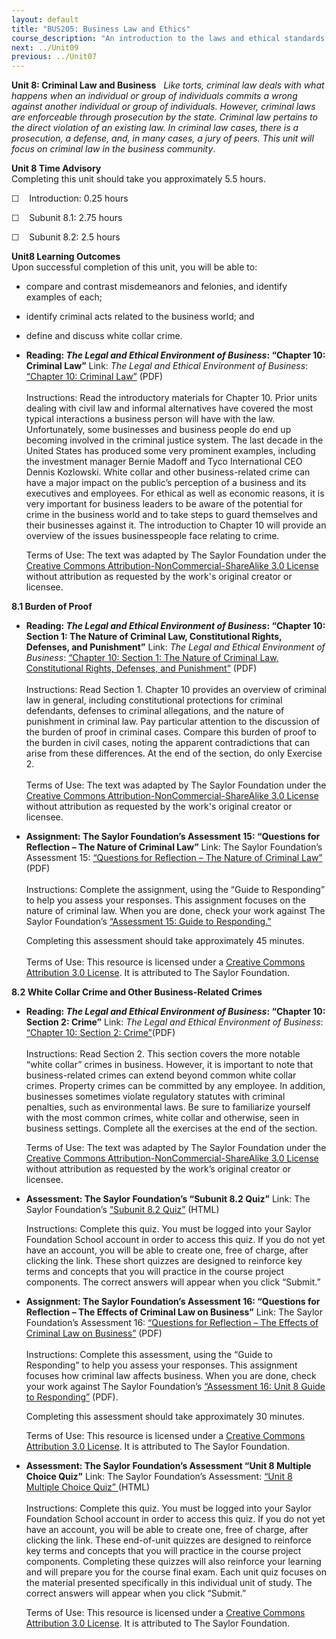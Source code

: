 ```yaml
---
layout: default
title: "BUS205: Business Law and Ethics"
course_description: "An introduction to the laws and ethical standards that managers must abide by while conducting business. This course explores the legal framework designed to protect both consumers and businesses, and outlines the legal and ethical environment in which businesses operate."
next: ../Unit09
previous: ../Unit07
---
```

**Unit 8: Criminal Law and Business** <span id="8"></span> 
*Like torts, criminal law deals with what happens when an individual or
group of individuals commits a wrong against another individual or group
of individuals. However, criminal laws are enforceable through
prosecution by the state. Criminal law pertains to the direct violation
of an existing law. In criminal law cases, there is a prosecution, a
defense, and, in many cases, a jury of peers. This unit will focus on
criminal law in the business community*.

**Unit 8 Time Advisory**  
Completing this unit should take you approximately 5.5 hours.  
  
 <span dir="LTR">☐    Introduction: 0.25 hours</span>  
  
 <span dir="LTR">☐    Subunit 8.1: 2.75 hours</span>  
  
 ☐    Subunit 8.2: 2.5 hours

**Unit8 Learning Outcomes**  
Upon successful completion of this unit, you will be able to:  
-   compare and contrast misdemeanors and felonies, and identify
    examples of each;
-   identify criminal acts related to the business world; and
-   define and discuss white collar crime.

-   **Reading: *The Legal and Ethical Environment of Business*: “Chapter
    10: Criminal Law”**
    Link: *The Legal and Ethical Environment of Business*: [“Chapter 10:
    Criminal
    Law”](http://www.saylor.org/site/textbooks/The%20Legal%20and%20Ethical%20Environment%20of%20Business.pdf) (PDF)  
        
     Instructions: Read the introductory materials for Chapter 10. Prior
    units dealing with civil law and informal alternatives have covered
    the most typical interactions a business person will have with the
    law. Unfortunately, some businesses and business people do end up
    becoming involved in the criminal justice system. The last decade in
    the United States has produced some very prominent examples,
    including the investment manager Bernie Madoff and Tyco
    International CEO Dennis Kozlowski. White collar and other
    business-related crime can have a major impact on the public’s
    perception of a business and its executives and employees. For
    ethical as well as economic reasons, it is very important for
    business leaders to be aware of the potential for crime in the
    business world and to take steps to guard themselves and their
    businesses against it. The introduction to Chapter 10 will provide
    an overview of the issues businesspeople face relating to crime.  

    <span id="49947_unit_description"><span
    id="55984_unit_description">Terms of Use: The text was adapted by
    The Saylor Foundation under the [Creative Commons
    Attribution-NonCommercial-ShareAlike 3.0
    License](http://creativecommons.org/licenses/by-nc-sa/3.0/) without
    attribution as requested by the work's original creator or
    licensee.  </span></span>

**8.1 Burden of Proof** <span id="8.1"></span> 
-   **Reading: *The Legal and Ethical Environment of Business*: “Chapter
    10: Section 1: The Nature of Criminal Law, Constitutional Rights,
    Defenses, and Punishment”**
    Link: *The Legal and Ethical Environment of Business*: [“Chapter 10:
    Section 1: The Nature of Criminal Law, Constitutional Rights,
    Defenses, and
    Punishment](http://www.saylor.org/site/textbooks/The%20Legal%20and%20Ethical%20Environment%20of%20Business.pdf)[”](http://www.saylor.org/site/textbooks/The%20Legal%20and%20Ethical%20Environment%20of%20Business.pdf) (PDF)  
        
     Instructions: Read Section 1. Chapter 10 provides an overview of
    criminal law in general, including constitutional protections for
    criminal defendants, defenses to criminal allegations, and the
    nature of punishment in criminal law. Pay particular attention to
    the discussion of the burden of proof in criminal cases. Compare
    this burden of proof to the burden in civil cases, noting the
    apparent contradictions that can arise from these differences. At
    the end of the section, do only Exercise 2.  
        
     <span id="49947_unit_description"><span
    id="55984_unit_description">Terms of Use: The text was adapted by
    The Saylor Foundation under the [Creative Commons
    Attribution-NonCommercial-ShareAlike 3.0
    License](http://creativecommons.org/licenses/by-nc-sa/3.0/) without
    attribution as requested by the work's original creator or
    licensee.  </span></span>

-   **Assignment: The Saylor Foundation’s Assessment 15: “Questions for
    Reflection – The Nature of Criminal Law”**
    Link: The Saylor Foundation’s Assessment 15: [“Questions for
    Reflection – The Nature of Criminal
    Law](http://www.saylor.org/site/wp-content/uploads/2012/08/BUS2058.1Assessment.pdf)[”](http://www.saylor.org/site/wp-content/uploads/2012/08/BUS2058.1Assessment.pdf)
    (PDF)  
        
     Instructions: Complete the assignment, using the “Guide to
    Responding” to help you assess your responses. This assignment
    focuses on the nature of criminal law. When you are done, check your
    work against The Saylor Foundation’s [“Assessment 15: Guide to
    Responding](http://www.saylor.org/site/wp-content/uploads/2012/06/BUS205-8.1-Assessment15-GTR-FINAL.pdf)[.”](http://www.saylor.org/site/wp-content/uploads/2012/06/BUS205-8.1-Assessment15-GTR-FINAL.pdf)  
      
     Completing this assessment should take approximately 45 minutes.   
        
     Terms of Use: This resource is licensed under a [Creative Commons
    Attribution 3.0
    License](http://creativecommons.org/licenses/by/3.0/). It is
    attributed to The Saylor Foundation.

**8.2 White Collar Crime and Other Business-Related Crimes** <span
id="8.2"></span> 
-   **Reading: *The Legal and Ethical Environment of Business*: “Chapter
    10: Section 2: Crime”**
    Link: *The Legal and Ethical Environment of Business*: [“Chapter 10:
    Section 2:
    Crime”](http://www.saylor.org/site/textbooks/The%20Legal%20and%20Ethical%20Environment%20of%20Business.pdf)(PDF)  
        
     Instructions: Read Section 2. This section covers the more notable
    “white collar” crimes in business. However, it is important to note
    that business-related crimes can extend beyond common white collar
    crimes. Property crimes can be committed by any employee. In
    addition, businesses sometimes violate regulatory statutes with
    criminal penalties, such as environmental laws. Be sure to
    familiarize yourself with the most common crimes, white collar and
    otherwise, seen in business settings. Complete all the exercises at
    the end of the section.  

    <span id="49947_unit_description"><span
    id="55984_unit_description">Terms of Use: The text was adapted by
    The Saylor Foundation under the [Creative Commons
    Attribution-NonCommercial-ShareAlike 3.0
    License](http://creativecommons.org/licenses/by-nc-sa/3.0/) without
    attribution as requested by the work’</span></span>s original
    creator or licensee. 

-   **Assessment: The Saylor Foundation’s “Subunit 8.2 Quiz”**
    Link: The Saylor Foundation’s [“Subunit 8.2
    Quiz”](http://school.saylor.org/mod/quiz/view.php?id=1239) (HTML)  
      
     Instructions: Complete this quiz. You must be logged into your
    Saylor Foundation School account in order to access this quiz. If
    you do not yet have an account, you will be able to create one, free
    of charge, after clicking the link. These short quizzes are designed
    to reinforce key terms and concepts that you will practice in the
    course project components. The correct answers will appear when you
    click “Submit.”

-   **Assignment: The Saylor Foundation’s Assessment 16: “Questions for
    Reflection – The Effects of Criminal Law on Business”**
    Link: The Saylor Foundation’s Assessment 16: [“Questions for
    Reflection – The Effects of Criminal Law on
    Business](http://www.saylor.org/site/wp-content/uploads/2012/08/BUS2058.2Assessment.pdf)[”](http://www.saylor.org/site/wp-content/uploads/2012/08/BUS2058.2Assessment.pdf)
    (PDF)  
        
     Instructions: Complete this assessment, using the “Guide to
    Responding” to help you assess your responses. This assignment
    focuses how criminal law affects business. When you are done, check
    your work against The Saylor Foundation’s [“Assessment 16: Unit 8
    Guide to
    Responding](http://www.saylor.org/site/wp-content/uploads/2012/06/BUS205-8.2-Assessment16-GTR-FINAL.pdf)[”](http://www.saylor.org/site/wp-content/uploads/2012/06/BUS205-8.2-Assessment16-GTR-FINAL.pdf)
    (PDF).  
      
     Completing this assessment should take approximately 30 minutes.  
      
     Terms of Use: This resource is licensed under a [Creative Commons
    Attribution 3.0
    License](http://creativecommons.org/licenses/by/3.0/). It is
    attributed to The Saylor Foundation. 

-   **Assessment: The Saylor Foundation’s Assessment “Unit 8 Multiple
    Choice Quiz”**
    Link: The Saylor Foundation’s Assessment: [“Unit 8 Multiple Choice
    Quiz](http://school.saylor.org/mod/quiz/view.php?id=942)[” ](http://school.saylor.org/mod/quiz/view.php?id=942)(HTML)  
        
     Instructions: Complete this quiz. You must be logged into your
    Saylor Foundation School account in order to access this quiz. If
    you do not yet have an account, you will be able to create one, free
    of charge, after clicking the link. These end-of-unit quizzes are
    designed to reinforce key terms and concepts that you will practice
    in the course project components. Completing these quizzes will also
    reinforce your learning and will prepare you for the course final
    exam. Each unit quiz focuses on the material presented specifically
    in this individual unit of study. The correct answers will appear
    when you click “Submit.”  
      
     Terms of Use: This resource is licensed under a [Creative Commons
    Attribution 3.0
    License](http://creativecommons.org/licenses/by/3.0/). It is
    attributed to The Saylor Foundation. 


